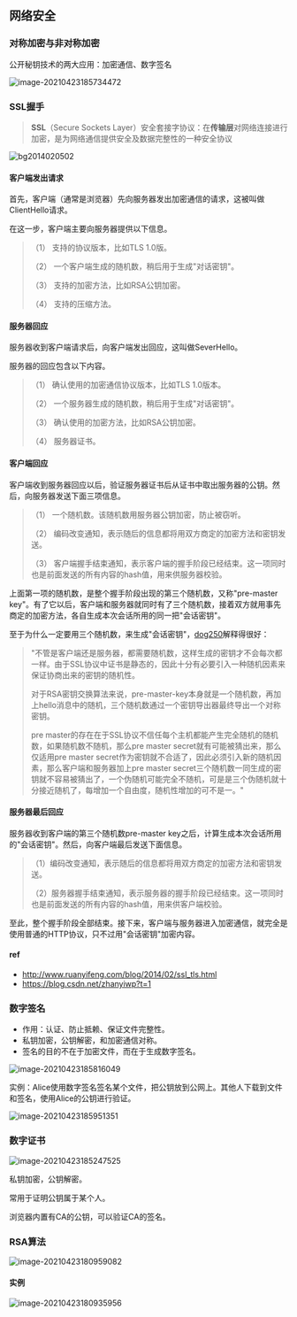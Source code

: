 ## 网络安全

### 对称加密与非对称加密

公开秘钥技术的两大应用：加密通信、数字签名

![image-20210423185734472](../images/image-20210423185734472.png)

### SSL握手

> **SSL**（Secure Sockets Layer）安全套接字协议：在**传输层**对网络连接进行加密，是为网络通信提供安全及数据完整性的一种安全协议

![bg2014020502](../images/bg2014020502.png)

#### 客户端发出请求

首先，客户端（通常是浏览器）先向服务器发出加密通信的请求，这被叫做ClientHello请求。

在这一步，客户端主要向服务器提供以下信息。

> （1） 支持的协议版本，比如TLS 1.0版。
>
> （2） 一个客户端生成的随机数，稍后用于生成"对话密钥"。
>
> （3） 支持的加密方法，比如RSA公钥加密。
>
> （4） 支持的压缩方法。

#### 服务器回应

服务器收到客户端请求后，向客户端发出回应，这叫做SeverHello。

服务器的回应包含以下内容。

> （1） 确认使用的加密通信协议版本，比如TLS 1.0版本。
>
> （2） 一个服务器生成的随机数，稍后用于生成"对话密钥"。
>
> （3） 确认使用的加密方法，比如RSA公钥加密。
>
> （4） 服务器证书。

#### 客户端回应

客户端收到服务器回应以后，验证服务器证书后从证书中取出服务器的公钥。然后，向服务器发送下面三项信息。

> （1） 一个随机数。该随机数用服务器公钥加密，防止被窃听。
>
> （2） 编码改变通知，表示随后的信息都将用双方商定的加密方法和密钥发送。
>
> （3） 客户端握手结束通知，表示客户端的握手阶段已经结束。这一项同时也是前面发送的所有内容的hash值，用来供服务器校验。

上面第一项的随机数，是整个握手阶段出现的第三个随机数，又称"pre-master key"。有了它以后，客户端和服务器就同时有了三个随机数，接着双方就用事先商定的加密方法，各自生成本次会话所用的同一把"会话密钥"。

至于为什么一定要用三个随机数，来生成"会话密钥"，[dog250](http://blog.csdn.net/dog250/article/details/5717162)解释得很好：

> "不管是客户端还是服务器，都需要随机数，这样生成的密钥才不会每次都一样。由于SSL协议中证书是静态的，因此十分有必要引入一种随机因素来保证协商出来的密钥的随机性。
>
> 对于RSA密钥交换算法来说，pre-master-key本身就是一个随机数，再加上hello消息中的随机，三个随机数通过一个密钥导出器最终导出一个对称密钥。
>
> pre master的存在在于SSL协议不信任每个主机都能产生完全随机的随机数，如果随机数不随机，那么pre master secret就有可能被猜出来，那么仅适用pre master secret作为密钥就不合适了，因此必须引入新的随机因素，那么客户端和服务器加上pre master secret三个随机数一同生成的密钥就不容易被猜出了，一个伪随机可能完全不随机，可是是三个伪随机就十分接近随机了，每增加一个自由度，随机性增加的可不是一。"

#### 服务器最后回应

服务器收到客户端的第三个随机数pre-master key之后，计算生成本次会话所用的"会话密钥"。然后，向客户端最后发送下面信息。

> （1）编码改变通知，表示随后的信息都将用双方商定的加密方法和密钥发送。
>
> （2）服务器握手结束通知，表示服务器的握手阶段已经结束。这一项同时也是前面发送的所有内容的hash值，用来供客户端校验。

至此，整个握手阶段全部结束。接下来，客户端与服务器进入加密通信，就完全是使用普通的HTTP协议，只不过用"会话密钥"加密内容。



#### ref

- http://www.ruanyifeng.com/blog/2014/02/ssl_tls.html
- https://blog.csdn.net/zhanyiwp?t=1

### 数字签名

- 作用：认证、防止抵赖、保证文件完整性。
- 私钥加密，公钥解密，和加密通信对称。
- 签名的目的不在于加密文件，而在于生成数字签名。

![image-20210423185816049](../images/image-20210423185816049.png)

实例：Alice使用数字签名签名某个文件，把公钥放到公网上。其他人下载到文件和签名，使用Alice的公钥进行验证。

![image-20210423185951351](../images/image-20210423185951351.png)



### 数字证书

![image-20210423185247525](../images/image-20210423185247525.png)

私钥加密，公钥解密。

常用于证明公钥属于某个人。

浏览器内置有CA的公钥，可以验证CA的签名。



### RSA算法

![image-20210423180959082](../images/image-20210423180959082.png)

#### 实例

![image-20210423180935956](../images/image-20210423180935956.png)